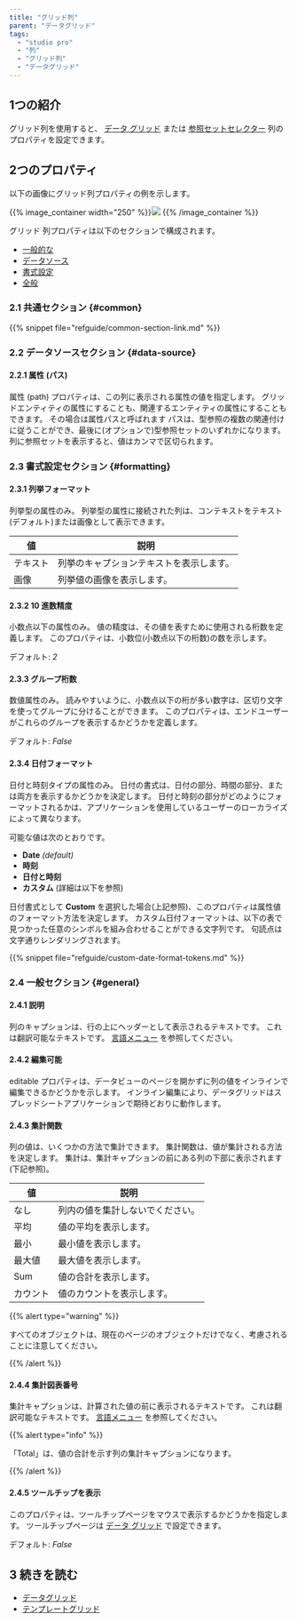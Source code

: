 ```yaml
---
title: "グリッド列"
parent: "データグリッド"
tags:
  - "studio pro"
  - "列"
  - "グリッド列"
  - "データグリッド"
---
```


## 1つの紹介

グリッド列を使用すると、 [データ グリッド](data-grid) または [参照セットセレクター](reference-set-selector) 列のプロパティを設定できます。

## 2つのプロパティ

 以下の画像にグリッド列プロパティの例を示します。

{{% image_container width="250" %}}![](attachments/data-widgets/column-properties.png)
{{% /image_container %}}

グリッド 列プロパティは以下のセクションで構成されます。

* [一般的な](#common)
* [データソース](#data-source)
* [書式設定](#formatting)
* [全般](#general)

### 2.1 共通セクション {#common}

{{% snippet file="refguide/common-section-link.md" %}}

### 2.2 データソースセクション {#data-source}

#### 2.2.1 属性 (パス)

属性 (path) プロパティは、この列に表示される属性の値を指定します。 グリッドエンティティの属性にすることも、関連するエンティティの属性にすることもできます。 その場合は属性パスと呼ばれます パスは、型参照の複数の関連付けに従うことができ、最後に(オプションで)型参照セットのいずれかになります。 列に参照セットを表示すると、値はカンマで区切られます。

### 2.3 書式設定セクション {#formatting}

#### 2.3.1 列挙フォーマット

列挙型の属性のみ。 列挙型の属性に接続された列は、コンテキストをテキスト(デフォルト)または画像として表示できます。

| 値    | 説明                   |
| ---- | -------------------- |
| テキスト | 列挙のキャプションテキストを表示します。 |
| 画像   | 列挙値の画像を表示します。        |

#### 2.3.2 10 進数精度

小数点以下の属性のみ。  値の精度は、その値を表すために使用される桁数を定義します。 このプロパティは、小数位(小数点以下の桁数)の数を示します。

デフォルト: *2*

#### 2.3.3 グループ桁数

数値属性のみ。 読みやすいように、小数点以下の桁が多い数字は、区切り文字を使ってグループに分けることができます。 このプロパティは、エンドユーザーがこれらのグループを表示するかどうかを定義します。

デフォルト: *False*

#### 2.3.4 日付フォーマット

日付と時刻タイプの属性のみ。 日付の書式は、日付の部分、時間の部分、または両方を表示するかどうかを決定します。 日付と時刻の部分がどのようにフォーマットされるかは、アプリケーションを使用しているユーザーのローカライズによって異なります。

可能な値は次のとおりです。

* **Date** *(default)*
* **時刻**
* **日付と時刻**
* **カスタム** (詳細は以下を参照)

日付書式として **Custom** を選択した場合(上記参照)、このプロパティは属性値のフォーマット方法を決定します。 カスタム日付フォーマットは、以下の表で見つかった任意のシンボルを組み合わせることができる文字列です。 句読点は文字通りレンダリングされます。

{{% snippet file="refguide/custom-date-format-tokens.md" %}}

### 2.4 一般セクション {#general}

#### 2.4.1 説明

列のキャプションは、行の上にヘッダーとして表示されるテキストです。 これは翻訳可能なテキストです。 [言語メニュー](translatable-texts) を参照してください。

#### 2.4.2 編集可能

editable プロパティは、データビューのページを開かずに列の値をインラインで編集できるかどうかを示します。 インライン編集により、データグリッドはスプレッドシートアプリケーションで期待どおりに動作します。

#### 2.4.3 集計関数

列の値は、いくつかの方法で集計できます。 集計関数は、値が集計される方法を決定します。 集計は、集計キャプションの前にある列の下部に表示されます(下記参照)。

| 値    | 説明               |
| ---- | ---------------- |
| なし   | 列内の値を集計しないでください。 |
| 平均   | 値の平均を表示します。      |
| 最小   | 最小値を表示します。       |
| 最大値  | 最大値を表示します。       |
| Sum  | 値の合計を表示します。      |
| カウント | 値のカウントを表示します。    |

{{% alert type="warning" %}}

すべてのオブジェクトは、現在のページのオブジェクトだけでなく、考慮されることに注意してください。

{{% /alert %}}

#### 2.4.4 集計図表番号

集計キャプションは、計算された値の前に表示されるテキストです。 これは翻訳可能なテキストです。 [言語メニュー](translatable-texts) を参照してください。

{{% alert type="info" %}}

「Total」は、値の合計を示す列の集計キャプションになります。

{{% /alert %}}

#### 2.4.5 ツールチップを表示

このプロパティは、ツールチップページをマウスで表示するかどうかを指定します。 ツールチップページは [データ グリッド](data-grid) で設定できます。

デフォルト: *False*

## 3 続きを読む

* [データグリッド](データグリッド)
* [テンプレートグリッド](template-grid)